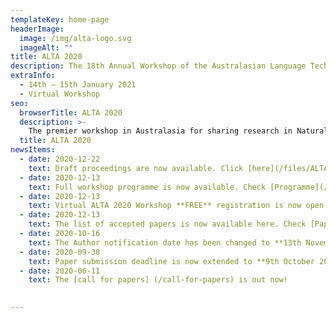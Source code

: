 ```yaml
---
templateKey: home-page
headerImage:
  image: /img/alta-logo.svg
  imageAlt: ""
title: ALTA 2020
description: The 18th Annual Workshop of the Australasian Language Technology Association
extraInfo: 
  - 14th – 15th January 2021
  - Virtual Workshop
seo:
  browserTitle: ALTA 2020
  description: >-
    The premier workshop in Australasia for sharing research in Natural Language Processing and Computational Lingustics. Submissions from students, academics and industry researchers are welcome.
  title: ALTA 2020
newsItems:
  - date: 2020-12-22
    text: Draft proceedings are now available. Click [here](/files/ALTA2020-proceedings-draft.pdf).
  - date: 2020-12-13
    text: Full workshop programme is now available. Check [Programme](/programme).
  - date: 2020-12-13
    text: Virtual ALTA 2020 Workshop **FREE** registration is now open. Check [Registration](/registration).
  - date: 2020-12-13
    text: The list of accepted papers is now available here. Check [Papers](/papers).
  - date: 2020-10-16
    text: The Author notification date has been changed to **13th November 2020**. Check [call for papers] (/call-for-papers).
  - date: 2020-09-30
    text: Paper submission deadline is now extended to **9th October 2020**. Check [call for papers] (/call-for-papers).
  - date: 2020-06-11
    text: The [call for papers] (/call-for-papers) is out now!

 
---
```

